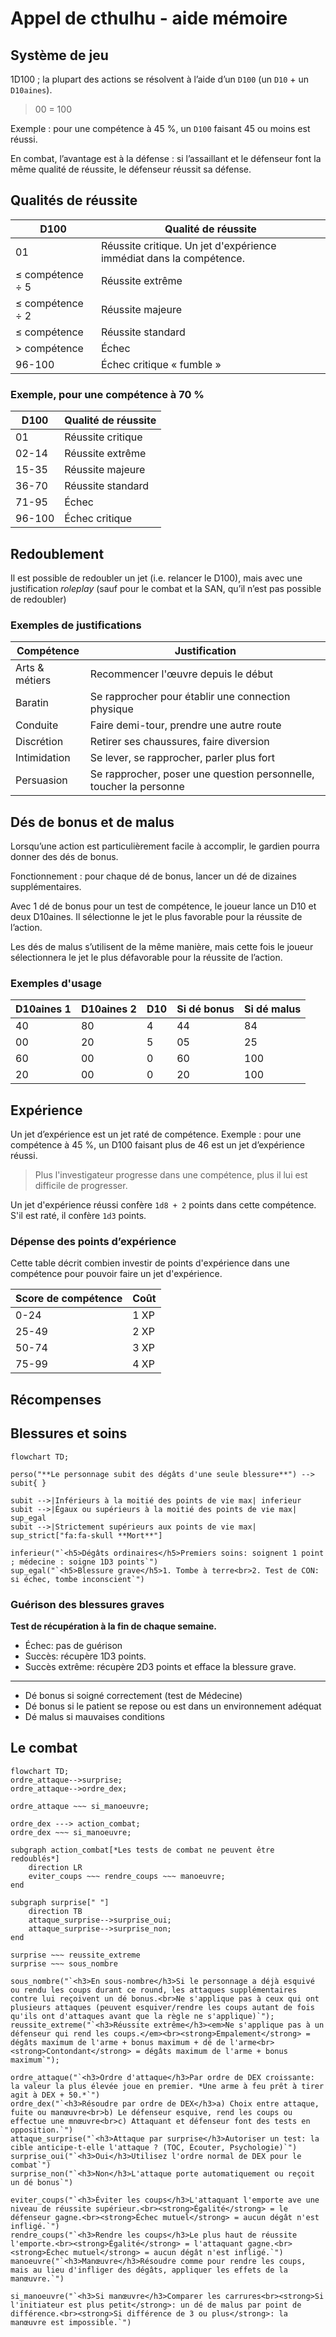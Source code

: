 # Appel de cthulhu - aide mémoire

## Système de jeu

1D100 ; la plupart des actions se résolvent à l’aide d’un `D100` (un `D10` + un `D10aines`).

> 00 = 100

Exemple : pour une compétence à 45 %, un `D100` faisant 45 ou moins est réussi.

En combat, l’avantage est à la défense : si l’assaillant et le défenseur font la même qualité de réussite, le défenseur réussit sa défense.

## Qualités de réussite

| D100             | Qualité de réussite                                                 |
| ---------------- | ------------------------------------------------------------------- |
| 01               | Réussite critique. Un jet d'expérience immédiat dans la compétence. |
| ≤ compétence ÷ 5 | Réussite extrême                                                    |
| ≤ compétence ÷ 2 | Réussite majeure                                                    |
| ≤ compétence     | Réussite standard                                                   |
| > compétence     | Échec                                                               |
| 96-100           | Échec critique « fumble »                                           |

### Exemple, pour une compétence à 70 %

| D100   | Qualité de réussite |
| ------ | ------------------- |
| 01     | Réussite critique   |
| 02-14  | Réussite extrême    |
| 15-35  | Réussite majeure    |
| 36-70  | Réussite standard   |
| 71-95  | Échec               |
| 96-100 | Échec critique      |

## Redoublement

Il est possible de redoubler un jet (i.e. relancer le D100), mais avec une justification _roleplay_ (sauf pour le combat et la SAN, qu’il n’est pas possible de redoubler)

### Exemples de justifications

| Compétence     | Justification                                                      |
| -------------- | ------------------------------------------------------------------ |
| Arts & métiers | Recommencer l'œuvre depuis le début                                |
| Baratin        | Se rapprocher pour établir une connection physique                 |
| Conduite       | Faire demi-tour, prendre une autre route                           |
| Discrétion     | Retirer ses chaussures, faire diversion                            |
| Intimidation   | Se lever, se rapprocher, parler plus fort                          |
| Persuasion     | Se rapprocher, poser une question personnelle, toucher la personne |

## Dés de bonus et de malus

Lorsqu’une action est particulièrement facile à accomplir, le gardien pourra donner des dés de bonus.

Fonctionnement : pour chaque dé de bonus, lancer un dé de dizaines supplémentaires.

Avec 1 dé de bonus pour un test de compétence, le joueur lance un D10 et deux D10aines. Il sélectionne le jet le plus favorable pour la réussite de l’action.

Les dés de malus s’utilisent de la même manière, mais cette fois le joueur sélectionnera le jet le plus défavorable pour la réussite de l’action.

### Exemples d'usage

| D10aines 1 | D10aines 2 | D10 | Si dé bonus | Si dé malus |
| ---------- | ---------- | --- | ----------- | ----------- |
| 40         | 80         | 4   | 44          | 84          |
| 00         | 20         | 5   | 05          | 25          |
| 60         | 00         | 0   | 60          | 100         |
| 20         | 00         | 0   | 20          | 100         |

## Expérience

Un jet d’expérience est un jet raté de compétence. Exemple : pour une compétence à 45 %, un D100 faisant plus de 46 est un jet d’expérience réussi.

> Plus l'investigateur progresse dans une compétence, plus il lui est difficile de progresser.

Un jet d'expérience réussi confère `1d8 + 2` points dans cette compétence. S'il est raté, il confère `1d3` points.

### Dépense des points d’expérience

Cette table décrit combien investir de points d'expérience dans une compétence pour pouvoir faire un jet d'expérience.

| Score de compétence | Coût |
| ------------------- | ---- |
| 0-24                | 1 XP |
| 25-49               | 2 XP |
| 50-74               | 3 XP |
| 75-99               | 4 XP |

## Récompenses

## Blessures et soins

```mermaid
flowchart TD;

perso("**Le personnage subit des dégâts d'une seule blessure**") --> subit{ }

subit -->|Inférieurs à la moitié des points de vie max| inferieur
subit -->|Égaux ou supérieurs à la moitié des points de vie max| sup_egal
subit -->|Strictement supérieurs aux points de vie max| sup_strict["fa:fa-skull **Mort**"]

inferieur("`<h5>Dégâts ordinaires</h5>Premiers soins: soignent 1 point ; médecine : soigne 1D3 points`")
sup_egal("`<h5>Blessure grave</h5>1. Tombe à terre<br>2. Test de CON: si échec, tombe inconscient`")
```

### Guérison des blessures graves

**Test de récupération à la fin de chaque semaine.**

- Échec: pas de guérison
- Succès: récupère 1D3 points.
- Succès extrême: récupère 2D3 points et efface la blessure grave.

---

- Dé bonus si soigné correctement (test de Médecine)
- Dé bonus si le patient se repose ou est dans un environnement adéquat
- Dé malus si mauvaises conditions

## Le combat

```mermaid
flowchart TD;
ordre_attaque-->surprise;
ordre_attaque-->ordre_dex;

ordre_attaque ~~~ si_manoeuvre;

ordre_dex ---> action_combat;
ordre_dex ~~~ si_manoeuvre;

subgraph action_combat[*Les tests de combat ne peuvent être redoublés*]
    direction LR
    eviter_coups ~~~ rendre_coups ~~~ manoeuvre;
end

subgraph surprise[" "]
    direction TB
    attaque_surprise-->surprise_oui;
    attaque_surprise-->surprise_non;
end

surprise ~~~ reussite_extreme
surprise ~~~ sous_nombre

sous_nombre("`<h3>En sous-nombre</h3>Si le personnage a déjà esquivé ou rendu les coups durant ce round, les attaques supplémentaires contre lui reçoivent un dé bonus.<br>Ne s'applique pas à ceux qui ont plusieurs attaques (peuvent esquiver/rendre les coups autant de fois qu'ils ont d'attaques avant que la règle ne s'applique)`");
reussite_extreme("`<h3>Réussite extrême</h3><em>Ne s'applique pas à un défenseur qui rend les coups.</em><br><strong>Empalement</strong> = dégâts maximum de l'arme + bonus maximum + dé de l'arme<br><strong>Contondant</strong> = dégâts maximum de l'arme + bonus maximum`");

ordre_attaque("`<h3>Ordre d'attaque</h3>Par ordre de DEX croissante: la valeur la plus élevée joue en premier. *Une arme à feu prêt à tirer agit à DEX + 50.*`")
ordre_dex("`<h3>Résoudre par ordre de DEX</h3>a) Choix entre attaque, fuite ou manœuvre<br>b) Le défenseur esquive, rend les coups ou effectue une mnœuvre<br>c) Attaquant et défenseur font des tests en opposition.`")
attaque_surprise("`<h3>Attaque par surprise</h3>Autoriser un test: la cible anticipe-t-elle l'attaque ? (TOC, Écouter, Psychologie)`")
surprise_oui("`<h3>Oui</h3>Utilisez l'ordre normal de DEX pour le combat`")
surprise_non("`<h3>Non</h3>L'attaque porte automatiquement ou reçoit un dé bonus`")

eviter_coups("`<h3>Éviter les coups</h3>L'attaquant l'emporte ave une niveau de réussite supérieur.<br><strong>Égalité</strong> = le défenseur gagne.<br><strong>Échec mutuel</strong> = aucun dégât n'est infligé.`")
rendre_coups("`<h3>Rendre les coups</h3>Le plus haut de réussite l'emporte.<br><strong>Égalité</strong> = l'attaquant gagne.<br><strong>Échec mutuel</strong> = aucun dégât n'est infligé.`")
manoeuvre("`<h3>Manœuvre</h3>Résoudre comme pour rendre les coups, mais au lieu d'infliger des dégâts, appliquer les effets de la manœuvre.`")

si_manoeuvre("`<h3>Si manœuvre</h3>Comparer les carrures<br><strong>Si l'initiateur est plus petit</strong>: un dé de malus par point de différence.<br><strong>Si différence de 3 ou plus</strong>: la manœuvre est impossible.`")
```
